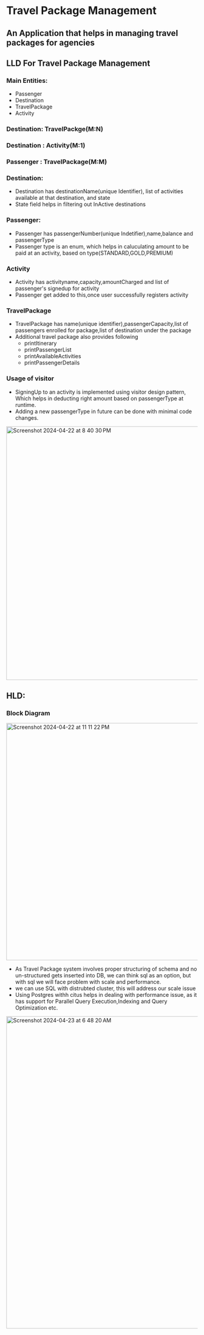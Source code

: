 # Travel Package Management
## An Application that helps in managing travel packages for agencies

## LLD For Travel Package Management
### Main Entities:
   * Passenger
   * Destination
   * TravelPackage
   * Activity

### Destination: TravelPackge(M:N)
### Destination : Activity(M:1)
### Passenger : TravelPackage(M:M)

### Destination:
 *  Destination has destinationName(unique Identifier), list of activities available at that destination, and state
 *   State field helps in filtering out InActive destinations

### Passenger:
  *  Passenger has passengerNumber(unique Indetifier),name,balance and passengerType
  *  Passenger type is an enum, which helps in caluculating amount to be paid at an activity, based on type(STANDARD,GOLD,PREMIUM)
### Activity
  * Activity has activityname,capacity,amountCharged and list of passenger's signedup for activity
  * Passenger get added to this,once user successfully registers activity
### TravelPackage
  * TravelPackage has name(unique identifier),passengerCapacity,list of passengers enrolled for package,list of destination under the package
  * Additional travel package also provides following
    * printItinerary
    * printPassengerList
    * printAvailableActivities
    * printPassengerDetails
### Usage of visitor
  * SigningUp to an activity is implemented using visitor design pattern, Which helps in deducting right amount based on passengerType at runtime.
  * Adding a new passengerType in future can be done with minimal code changes.
<img width="666" alt="Screenshot 2024-04-22 at 8 40 30 PM" src="https://github.com/rajeshmanchikanti10/TravelPackageManagement/assets/45352809/d60fbaa2-df7b-4a20-aeef-0eded269bc2c">

## HLD:
  ### Block Diagram
 <img width="623" alt="Screenshot 2024-04-22 at 11 11 22 PM" src="https://github.com/rajeshmanchikanti10/TravelPackageManagement/assets/45352809/91314066-47aa-4d80-9ff5-d054223af718">

  * As Travel Package system involves proper structuring of schema and no un-structured gets inserted into DB, we can think sql as an option, but with sql we will face problem with scale and performance.
  *  we can use SQL with distrubted cluster, this will address our scale issue
  *  Using Postgres withh citus helps in dealing with performance issue, as it has support for Parallel Query Execution,Indexing and Query Optimization etc.



<img width="820" alt="Screenshot 2024-04-23 at 6 48 20 AM" src="https://github.com/rajeshmanchikanti10/TravelPackageManagement/assets/45352809/f69d6917-922f-4f1d-bac4-66a13870fd90">






  

